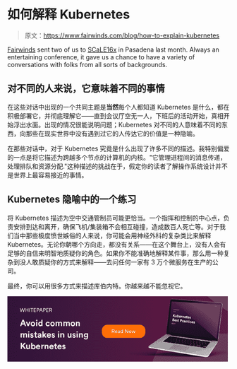 # 如何解释 Kubernetes

> 原文：<https://www.fairwinds.com/blog/how-to-explain-kubernetes>

[Fairwinds](/) sent two of us to [SCaLE16x](https://www.socallinuxexpo.org) in Pasadena last month. Always an entertaining conference, it gave us a chance to have a variety of conversations with folks from all sorts of backgrounds.

## 对不同的人来说，它意味着不同的事情

在这些对话中出现的一个共同主题是**当然**每个人都知道 Kubernetes 是什么，都在积极部署它，并彻底理解它——直到会议厅空无一人，下班后的活动开始，真相开始浮出水面。出现的情况很能说明问题；Kubernetes 对不同的人意味着不同的东西，向那些在现实世界中没有遇到过它的人传达它的价值是一种隐喻。

在那些对话中，对于 Kubernetes 究竟是什么出现了许多不同的描述。我特别偏爱的一点是将它描述为跨越多个节点的计算机的内核。"它管理进程间的消息传递，处理排队和资源分配."这种描述的挑战在于，假定你的读者了解操作系统设计并不是世界上最容易接近的事情。

## **Kubernetes 隐喻中的一个练习**

将 Kubernetes 描述为空中交通管制员可能更恰当。一个指挥和控制的中心点，负责安排到达和离开，确保飞机/集装箱不会相互碰撞，造成数百人死亡等。对于我们当中那些极度愤世嫉俗的人来说，你可能会用神经外科的复杂类比来解释 Kubernetes。无论你朝哪个方向走，都没有关系——在这个舞台上，没有人会有足够的自信来明智地质疑你的角色。如果你不能准确地解释某件事，那么用一种复杂到没人敢质疑你的方式来解释——去问任何一家有 3 万个微服务在生产的公司。

最终，你可以用很多方式来描述库伯内特。你越来越不能忽视它。

[![Download the Kubernetes Best Practices Whitepaper](img/ff6b63b515c18edd13b80bc25f17c2de.png)](https://cta-redirect.hubspot.com/cta/redirect/2184645/e68d92d3-c876-4525-b775-6123e46c7212)